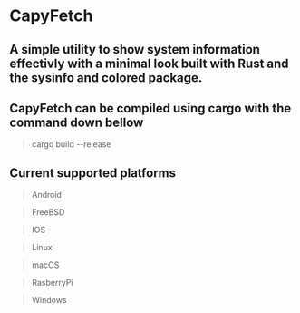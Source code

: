 # CapyFetch
## A simple utility to show system information effectivly with a minimal look built with Rust and the sysinfo and colored package.


## CapyFetch can be compiled using cargo with the command down bellow
> cargo build --release


## Current supported platforms
> Android

> FreeBSD

> IOS

> Linux

> macOS

> RasberryPi

> Windows